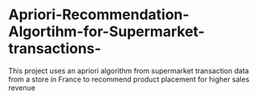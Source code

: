 # Apriori-Recommendation-Algortihm-for-Supermarket-transactions-
This project uses an apriori algorithm from supermarket transaction data from a store in France to recommend product placement for higher sales revenue
